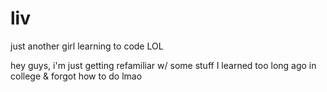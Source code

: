 # liv
just another girl learning to code LOL

hey guys,
i'm just getting refamiliar w/ some stuff I learned too long ago in college & forgot how to do lmao 
